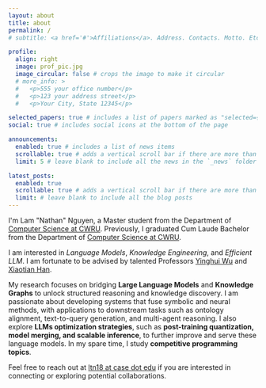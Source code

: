 ```yaml
---
layout: about
title: about
permalink: /
# subtitle: <a href='#'>Affiliations</a>. Address. Contacts. Motto. Etc.

profile:
  align: right
  image: prof_pic.jpg
  image_circular: false # crops the image to make it circular
  # more_info: >
  #   <p>555 your office number</p>
  #   <p>123 your address street</p>
  #   <p>Your City, State 12345</p>

selected_papers: true # includes a list of papers marked as "selected={true}"
social: true # includes social icons at the bottom of the page

announcements:
  enabled: true # includes a list of news items
  scrollable: true # adds a vertical scroll bar if there are more than 3 news items
  limit: 5 # leave blank to include all the news in the `_news` folder

latest_posts:
  enabled: true
  scrollable: true # adds a vertical scroll bar if there are more than 3 new posts items
  limit: # leave blank to include all the blog posts
---
```


I'm Lam "Nathan" Nguyen, a Master student from the Department of [Computer Science at CWRU](). Previously, I graduated Cum Laude Bachelor from the Department of [Computer Science at CWRU]().

I am interested in *Language Models*, *Knowledge Engineering*, and *Efficient LLM*. I am fortunate to be advised by talented Professors [Yinghui Wu](https://yinghwu.github.io) and [Xiaotian Han](https://ahxt.github.io).

My research focuses on bridging **Large Language Models** and **Knowledge Graphs** to unlock structured reasoning and knowledge discovery. I am passionate about developing systems that fuse symbolic and neural methods, with applications to downstream tasks such as ontology alignment, text-to-query generation, and multi-agent reasoning. I also explore **LLMs optimization strategies**, such as **post-training quantization, model merging, and scalable inference**, to further improve and serve these language models. In my spare time, I study **competitive programming topics**.

Feel free to reach out at [ltn18 at case dot edu](mailto:ltn18@case.edu) if you are interested in connecting or exploring potential collaborations.
